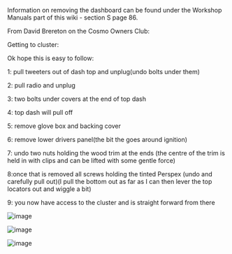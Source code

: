 Information on removing the dashboard can be found under the Workshop Manuals part of this wiki - section S page 86.


From David Brereton on the Cosmo Owners Club:


Getting to cluster:

Ok hope this is easy to follow:

1: pull tweeters out of dash top and unplug(undo bolts under them)

2: pull radio and unplug

3: two bolts under covers at the end of top dash

4: top dash will pull off

5: remove glove box and backing cover 

6: remove lower drivers panel(the bit the goes around ignition)

7: undo two nuts holding the wood trim at the ends (the centre of the trim is held in with clips and can be lifted with some gentle force)

8:once that is removed all screws holding the tinted Perspex (undo and carefully pull out)(I pull the bottom out as far as I can then lever the top locators out and wiggle a bit)

9: you now have access to the cluster and is straight forward from there

![image](https://github.com/drbluetongue/eunoscosmo/assets/12694883/a2040dd9-d25f-4890-8871-1949f849739e)


![image](https://github.com/drbluetongue/eunoscosmo/assets/12694883/9e09332c-ac2c-4d22-9066-b8d7735c2788)

![image](https://github.com/drbluetongue/eunoscosmo/assets/12694883/e197b488-a866-449a-b72d-29b509f1579e)

	
